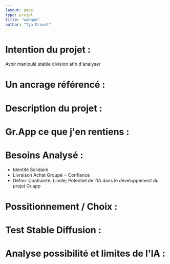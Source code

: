 ```yaml
---
layout: page
type: projet
title: "webqam"
author: "Tya Drouet"
---
```


# Intention du projet :
Avoir manipulé stable division afin d'analyser 

# Un ancrage référencé :

# Description du projet :

# Gr.App ce que j'en rentiens :

# Besoins Analysé :
- Identité Solidaire
- Livraison Achat Groupé = Confiance
- Définir Contrainte; Limite; Potentiel de l'IA dans le développement du projet Gr.app

# Possitionnement / Choix :

# Test Stable Diffusion :

# Analyse possibilité et limites de l'IA :


